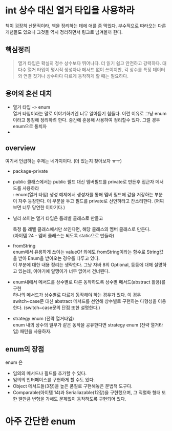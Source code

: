 # int 상수 대신 열거 타입을 사용하라

책이 굉장히 산문적이라, 책을 정리하는 데에 애를 좀 먹었다. 부수적으로 따라오는 다른 개념들도 있으니 그것들 역시 정리하면서 링크로 남겨볼까 한다.  



## 핵심정리

> 열거 타입은 확실히 정수 상수보다 뛰어나다. 더 읽기 쉽고 안전하고 강력하다. 대다수 열거 타입이 명시적 생성자나 메서드 없이 쓰이지만, 각 상수를 특정 데이터와 연결 짓거나 상수마다 다르게 동작하게 할 때는 필요하다.



## 용어의 혼선 대치

- 열거 타입 -> enum  
  열거 타입이라는 말로 이야기하기엔 너무 알아듣기 힘들다. 이런 이유로 그냥 enum이라고 통칭해 정리하려 한다. 중간에 혼용해 사용하여 정리할수 있다. 그럴 경우 enum으로 퉁치자
- 

## overview

여기서 언급하는 주제는 네가지이다. (더 있는지 찾아보자 ㅠㅜ)  

- package-private  
  

- public 클래스에서는 public 필드 대신 멤버필드를 private로 만든후 접근자 메서드를 사용하라  
  : enum(열거 타입) 생성 예제에서 생성자를 통해 멤버 필드에 값을 저장하는 부분이 자주 등장한다. 이 부분을 두고 필드를 private로 선언하라고 잔소리한다. (어찌보면 너무 당연한 이야기다.)  

- 널리 쓰이는 열거 타입은 톱레벨 클래스로 만들고  

  특정 톱 레벨 클래스에서만 쓰인다면, 해당 클래스의 멤버 클래스로 만든다.  
  (아이템 24 - 멤버 클래스는 되도록 static으로 만들라)  

- fromString  
  enum에서 유용하게 쓰이는 valueOf 외에도 fromString이라는 함수로 String값을 받아 Enum을 받아오는 경우를 다루고 있다.  
  이 부분에 대한 내용 정리는 생략한다. 그냥 자바 8의 Optional, 등등에 대해 설명하고 있는데, 이야기에 알맹이가 너무 없어서 건너뛴다.  

- enum내에서 메서드를 상수별로 다른 동작하도록 상수별 메서드(abstract 활용)를 구현  
  하나의 메서드가 상수별로 다르게 동작해야 하는 경우가 있다. 이 경우 switch~case문 대신 abstract 메서드를 선언해 상수별로 구현하는 다형성을 이용한다. (switch~case문의 단점 또한 설명한다.)  

- strategy enum (전략 열거타입)  
  enum 내의 상수의 일부가 같은 동작을 공유한다면 strategy enum (전략 열거타입) 패턴을 사용하자.



## enum의 장점

enum 은

- 임의의 메서드나 필드를 추가할 수 있다.  
- 임의의 인터페이스를 구현하게 할 수도 있다.  
- Object 메서드들(3장)을 높은 품질로 구현해놓은 문법적 도구다.  
- Comparable(아이템 14)과 Serialiazable(12장)을 구현했으며, 그 직렬화 형태 또한 웬만큼 변형을 가해도 문제없이 동작하도록 구현되어 있다.



# 아주 간단한 enum

